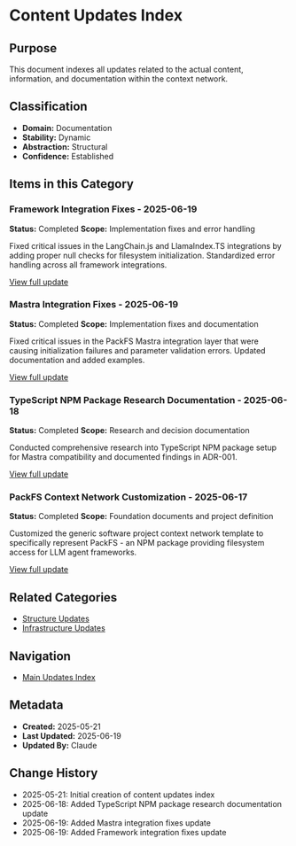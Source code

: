 # Content Updates Index

## Purpose

This document indexes all updates related to the actual content, information, and documentation within the context network.

## Classification

- **Domain:** Documentation
- **Stability:** Dynamic
- **Abstraction:** Structural
- **Confidence:** Established

## Items in this Category

### Framework Integration Fixes - 2025-06-19

**Status:** Completed
**Scope:** Implementation fixes and error handling

Fixed critical issues in the LangChain.js and LlamaIndex.TS integrations by adding proper null checks for filesystem initialization. Standardized error handling across all framework integrations.

[View full update](./framework_integration_fixes.md)

### Mastra Integration Fixes - 2025-06-19

**Status:** Completed
**Scope:** Implementation fixes and documentation

Fixed critical issues in the PackFS Mastra integration layer that were causing initialization failures and parameter validation errors. Updated documentation and added examples.

[View full update](./mastra_integration_fixes.md)

### TypeScript NPM Package Research Documentation - 2025-06-18

**Status:** Completed
**Scope:** Research and decision documentation

Conducted comprehensive research into TypeScript NPM package setup for Mastra compatibility and documented findings in ADR-001.

[View full update](./typescript_npm_research_documentation.md)

### PackFS Context Network Customization - 2025-06-17

**Status:** Completed
**Scope:** Foundation documents and project definition

Customized the generic software project context network template to specifically represent PackFS - an NPM package providing filesystem access for LLM agent frameworks.

[View full update](./packfs_customization.md)

## Related Categories

- [Structure Updates](../structure/index.md)
- [Infrastructure Updates](../infrastructure/index.md)

## Navigation

- [Main Updates Index](../index.md)

## Metadata

- **Created:** 2025-05-21
- **Last Updated:** 2025-06-19
- **Updated By:** Claude

## Change History

- 2025-05-21: Initial creation of content updates index
- 2025-06-18: Added TypeScript NPM package research documentation update
- 2025-06-19: Added Mastra integration fixes update
- 2025-06-19: Added Framework integration fixes update
